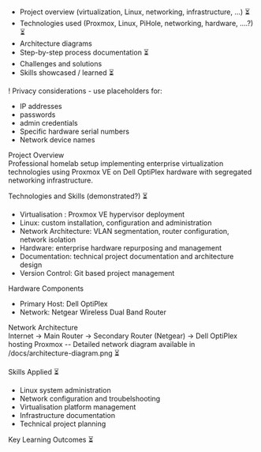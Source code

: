 - Project overview (virtualization, Linux, networking, infrastructure, ...) ⏳ 
- Technologies used (Proxmox, Linux, PiHole, networking, hardware, ....?) ⏳
- Architecture diagrams 
- Step-by-step process documentation ⏳
- Challenges and solutions 
- Skills showcased / learned ⏳ 

! Privacy considerations - use placeholders for:
- IP addresses 
- passwords 
- admin credentials 
- Specific hardware serial numbers
- Network device names

Project Overview  
Professional homelab setup implementing enterprise virtualization technologies using Proxmox VE on Dell OptiPlex hardware with segregated networking infrastructure. 

Technologies and Skills (demonstrated?) ⏳ 
- Virtualisation : Proxmox VE hypervisor deployment
- Linux: custom installation, configuration and administration
- Network Architecture: VLAN segmentation, router configuration, network isolation 
- Hardware: enterprise hardware repurposing and management
- Documentation: technical project documentation and architecture design
- Version Control: Git based project management

Hardware Components
- Primary Host: Dell OptiPlex 
- Network: Netgear Wireless Dual Band Router

Network Architecture  
Internet -> Main Router -> Secondary Router (Netgear) -> Dell OptiPlex hosting Proxmox
-- Detailed network diagram available in /docs/architecture-diagram.png ⏳

Skills Applied ⏳ 
- Linux system administration
- Network configuration and troubelshooting
- Virtualisation platform management 
- Infrastructure documentation 
- Technical project planning

Key Learning Outcomes ⏳

